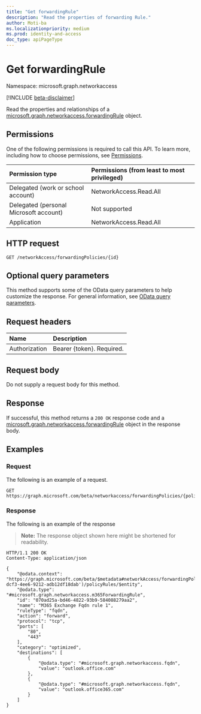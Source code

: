 ```yaml
---
title: "Get forwardingRule"
description: "Read the properties of forwarding Rule."
author: Moti-ba
ms.localizationpriority: medium
ms.prod: identity-and-access
doc_type: apiPageType
---
```


# Get forwardingRule
Namespace: microsoft.graph.networkaccess

[!INCLUDE [beta-disclaimer](../../includes/beta-disclaimer.md)]

Read the properties and relationships of a [microsoft.graph.networkaccess.forwardingRule](../resources/networkaccess-forwardingrule.md) object.

## Permissions
One of the following permissions is required to call this API. To learn more, including how to choose permissions, see [Permissions](/graph/permissions-reference).

|Permission type|Permissions (from least to most privileged)|
|:---|:---|
|Delegated (work or school account)|NetworkAccess.Read.All|
|Delegated (personal Microsoft account)| Not supported|
|Application|NetworkAccess.Read.All|

## HTTP request

<!-- {
  "blockType": "ignored"
}
-->
``` http
GET /networkAccess/forwardingPolicies/{id}
```

## Optional query parameters
This method supports some of the OData query parameters to help customize the response. For general information, see [OData query parameters](/graph/query-parameters).

## Request headers
|Name|Description|
|:---|:---|
|Authorization|Bearer {token}. Required.|

## Request body
Do not supply a request body for this method.

## Response

If successful, this method returns a `200 OK` response code and a [microsoft.graph.networkaccess.forwardingRule](../resources/networkaccess-forwardingrule.md) object in the response body.

## Examples

### Request
The following is an example of a request.
<!-- {
  "blockType": "request",
  "name": "get_forwardingrule"
}
-->
``` http
GET https://graph.microsoft.com/beta/networkaccess/forwardingPolicies/{policyId}/policyRules/{ruleId}
```


### Response
The following is an example of the response
>**Note:** The response object shown here might be shortened for readability.
<!-- {
  "blockType": "response",
  "truncated": true,
  "@odata.type": "microsoft.graph.networkaccess.forwardingRule"
}
-->
``` http
HTTP/1.1 200 OK
Content-Type: application/json

{
    "@odata.context": "https://graph.microsoft.com/beta/$metadata#networkAccess/forwardingPolicies('81e6666b-dcf3-4ee6-9212-adb12df18dab')/policyRules/$entity",
    "@odata.type": "#microsoft.graph.networkaccess.m365ForwardingRule",
    "id": "070ad25a-bd46-4822-93b9-584088279aa2",
    "name": "M365 Exchange Fqdn rule 1",
    "ruleType": "fqdn",
    "action": "forward",
    "protocol": "tcp",
    "ports": [
        "80",
        "443"
    ],
    "category": "optimized",
    "destinations": [
        {
            "@odata.type": "#microsoft.graph.networkaccess.fqdn",
            "value": "outlook.office.com"
        },
        {
            "@odata.type": "#microsoft.graph.networkaccess.fqdn",
            "value": "outlook.office365.com"
        }
    ]
}
```


